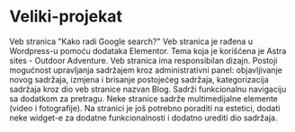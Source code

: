 # Veliki-projekat
Veb stranica "Kako radi Google search?"
Veb stranica je rađena u Wordpress-u pomoću dodataka Elementor. Tema koja je korišćena je Astra sites - Outdoor Adventure.
Veb stranica ima responsibilan dizajn. 
Postoji mogućnost upravljanja sadržajem kroz administrativni panel: objavljivanje novog sadržaja, izmjena i brisanje postojećeg sadržaja, kategorizacija sadržaja kroz dio veb stranice nazvan Blog. 
Sadrži funkcionalnu navigaciju sa dodatkom za pretragu.
Neke stranice sadrže multimedijalne elemente (video i fotografije). 
Na stranici je još potrebno poraditi na estetici, dodati neke widget-e za dodatne funkcionalnosti i dodatno urediti dio sadržaja.
